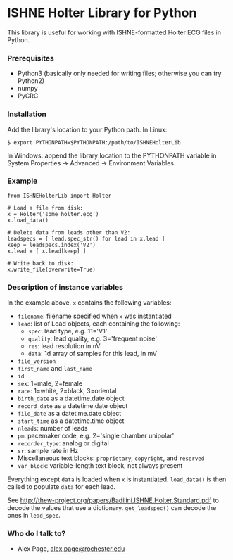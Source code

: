 # ISHNE Holter Library for Python #

This library is useful for working with ISHNE-formatted Holter ECG files in Python.

### Prerequisites ###

* Python3 (basically only needed for writing files; otherwise you can try Python2)
* numpy 
* PyCRC

### Installation ###

Add the library's location to your Python path.  In Linux:

    $ export PYTHONPATH=$PYTHONPATH:/path/to/ISHNEHolterLib

In Windows: append the library location to the PYTHONPATH variable in System Properties -> Advanced -> Environment Variables.

### Example ###

    from ISHNEHolterLib import Holter
    
    # Load a file from disk:
    x = Holter('some_holter.ecg')
    x.load_data()
    
    # Delete data from leads other than V2:
    leadspecs = [ lead.spec_str() for lead in x.lead ]
    keep = leadspecs.index('V2')
    x.lead = [ x.lead[keep] ]
    
    # Write back to disk:
    x.write_file(overwrite=True)

### Description of instance variables ###

In the example above, `x` contains the following variables:

* `filename`: filename specified when `x` was instantiated
* `lead`: list of Lead objects, each containing the following:
    * `spec`: lead type, e.g. 11='V1'
    * `quality`: lead quality, e.g. 3='frequent noise'
    * `res`: lead resolution in nV
    * `data`: 1d array of samples for this lead, in mV
* `file_version`
* `first_name` and `last_name`
* `id`
* `sex`: 1=male, 2=female
* `race`: 1=white, 2=black, 3=oriental
* `birth_date` as a datetime.date object
* `record_date` as a datetime.date object
* `file_date` as a datetime.date object
* `start_time` as a datetime.time object
* `nleads`: number of leads
* `pm`: pacemaker code, e.g. 2='single chamber unipolar'
* `recorder_type`: analog or digital
* `sr`: sample rate in Hz
* Miscellaneous text blocks: `proprietary`, `copyright`, and `reserved`
* `var_block`: variable-length text block, not always present

Everything except `data` is loaded when `x` is instantiated.  `load_data()` is then called to populate `data` for each lead.

See http://thew-project.org/papers/Badilini.ISHNE.Holter.Standard.pdf to decode the values that use a dictionary.  `get_leadspec()` can decode the ones in `lead_spec`.

### Who do I talk to? ###

* Alex Page, alex.page@rochester.edu